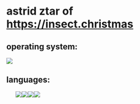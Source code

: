 # astrid ztar of https://insect.christmas
<h2>operating system:</h2>
    <img src="https://img.shields.io/badge/Debian-dc3232?style=for-the-badge&logo=debian&logoColor=black">
<h2>languages:</h2>
    <ul style="list-style-type: none;"><img src="https://img.shields.io/badge/HTML-239120?style=for-the-badge&logo=html5&logoColor=white"><img src="https://img.shields.io/badge/CSS-239120?style=for-the-badge&logo=css3&logoColor=white"><img src="https://img.shields.io/badge/javascript-dc4e32?style=for-the-badge&logo=javascript&logoColor=white"><img src="https://img.shields.io/badge/python-3284dc?style=for-the-badge&logo=python&logoColor=white"></ul>
